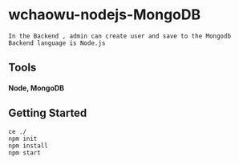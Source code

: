 # wchaowu-nodejs-MongoDB

	In the Backend , admin can create user and save to the Mongodb
	Backend language is Node.js
## Tools
#### Node, MongoDB
## Getting Started
	
	ce ./
	npm init
	npm install
	npm start
